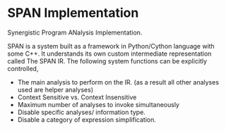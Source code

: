 SPAN Implementation
===================

Synergistic Program ANalysis Implementation.

SPAN is a system built as a framework in Python/Cython language with some C++. It understands its own custom intermediate representation called The SPAN IR. The following system functions can be explicitly controlled,

* The main analysis to perform on the IR. (as a result all other analyses used are helper analyses)
* Context Sensitive vs. Context Insensitive
* Maximum number of analyses to invoke simultaneously
* Disable specific analyses/ information type.
* Disable a category of expression simplification.

